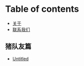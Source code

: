 # Table of contents

* [关于](README.md)
* [联系我们](lian-xi-wo-men.md)

## 猪队友篇

* [Untitled](zhu-dui-you-pian/untitled.md)

